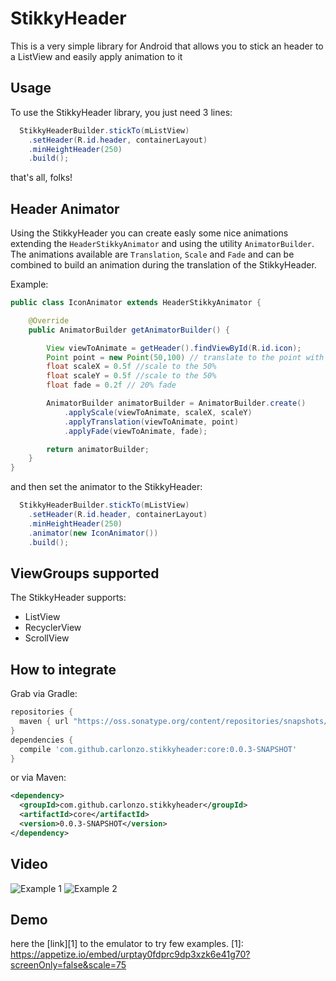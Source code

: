 StikkyHeader
============

This is a very simple library for Android that allows you to stick an header to a ListView and easily apply animation to it

## Usage

To use the StikkyHeader library, you just need 3 lines:

```java
  StikkyHeaderBuilder.stickTo(mListView)
    .setHeader(R.id.header, containerLayout)
    .minHeightHeader(250)
    .build();
```
that's all, folks! 

## Header Animator

Using the StikkyHeader you can create easly some nice animations extending the ``HeaderStikkyAnimator`` and using the utility ``AnimatorBuilder``.
The animations available are ``Translation``, ``Scale`` and ``Fade`` and can be combined to build an animation during the translation of the StikkyHeader.

Example:
```java
public class IconAnimator extends HeaderStikkyAnimator {

    @Override
    public AnimatorBuilder getAnimatorBuilder() {

        View viewToAnimate = getHeader().findViewById(R.id.icon);
        Point point = new Point(50,100) // translate to the point with coordinate (50,100);
        float scaleX = 0.5f //scale to the 50%
        float scaleY = 0.5f //scale to the 50%
        float fade = 0.2f // 20% fade

        AnimatorBuilder animatorBuilder = AnimatorBuilder.create()
            .applyScale(viewToAnimate, scaleX, scaleY)
            .applyTranslation(viewToAnimate, point)
            .applyFade(viewToAnimate, fade);

        return animatorBuilder;
    }
}
```

and then set the animator to the StikkyHeader:

```java
  StikkyHeaderBuilder.stickTo(mListView)
    .setHeader(R.id.header, containerLayout)
    .minHeightHeader(250)
    .animator(new IconAnimator())
    .build();
```

## ViewGroups supported

The StikkyHeader supports:
- ListView
- RecyclerView
- ScrollView

## How to integrate

Grab via Gradle:
```groovy
repositories {
  maven { url "https://oss.sonatype.org/content/repositories/snapshots/" }
}
dependencies {
  compile 'com.github.carlonzo.stikkyheader:core:0.0.3-SNAPSHOT'
}
```

or via Maven:
```xml
<dependency>
  <groupId>com.github.carlonzo.stikkyheader</groupId>
  <artifactId>core</artifactId>
  <version>0.0.3-SNAPSHOT</version>
</dependency>
```

## Video

![Example 1](https://raw.githubusercontent.com/carlonzo/StikkyHeader/develop/readme/example1.gif)
![Example 2](https://raw.githubusercontent.com/carlonzo/StikkyHeader/develop/readme/example2.gif)

## Demo

here the [link][1] to the emulator to try few examples.
[1]: https://appetize.io/embed/urptay0fdprc9dp3xzk6e41g70?screenOnly=false&scale=75
